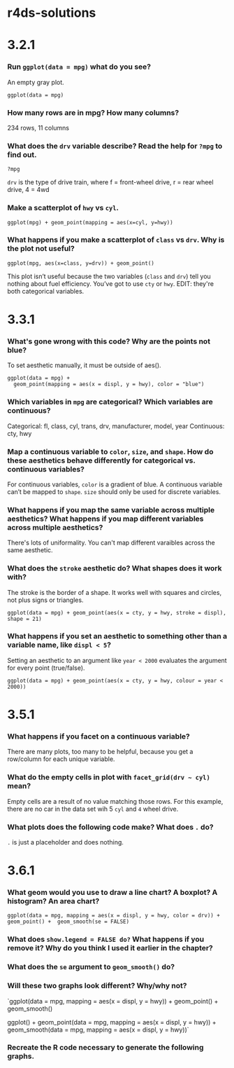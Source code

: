 # r4ds-solutions

# 3.2.1
### Run `ggplot(data = mpg)` what do you see?
An empty gray plot. 
```{r}
ggplot(data = mpg)
```

### How many rows are in mpg? How many columns?
234 rows, 11 columns

### What does the `drv` variable describe?  Read the help for `?mpg` to find out.
```{r}
?mpg
```
`drv` is the type of drive train, where f = front-wheel drive, r = rear wheel drive, 4 = 4wd

### Make a scatterplot of `hwy` vs `cyl`.
```{r}
ggplot(mpg) + geom_point(mapping = aes(x=cyl, y=hwy))
```

### What happens if you make a scatterplot of `class` vs `drv`. Why is the plot not useful?
```{r}
ggplot(mpg, aes(x=class, y=drv)) + geom_point()
```
This plot isn’t useful because the two variables (`class` and `drv`) tell you nothing about fuel efficiency. You’ve got to use `cty` or `hwy`. EDIT: they're both categorical variables.  

# 3.3.1
### What's gone wrong with this code? Why are the points not blue?
To set aesthetic manually, it must be outside of aes(). 
```{r}
ggplot(data = mpg) + 
  geom_point(mapping = aes(x = displ, y = hwy), color = "blue")
```

### Which variables in `mpg` are categorical? Which variables are continuous? 
Categorical: fl, class, cyl, trans, drv, manufacturer, model, year
Continuous: cty, hwy

### Map a continuous variable to `color`, `size`, and `shape`. How do these aesthetics behave differently for categorical vs. continuous variables? 
For continuous variables, `color` is a gradient of blue. A continuous variable can’t be mapped to `shape`. `size` should only be used for discrete variables. 

### What happens if you map the same variable across multiple aesthetics? What happens if you map different variables across multiple aesthetics?
There's lots of uniformality. You can't map different varaibles across the same aesthetic. 

### What does the `stroke` aesthetic do? What shapes does it work with?
The stroke is the border of a shape. It works well with squares and circles, not plus signs or triangles. 
```{r}
ggplot(data = mpg) + geom_point(aes(x = cty, y = hwy, stroke = displ), shape = 21)
```

### What happens if you set an aesthetic to something other than a variable name, like `displ < 5`?
Setting an aesthetic to an argument like `year < 2000` evaluates the argument for every point (true/false). 
```{r}
ggplot(data = mpg) + geom_point(aes(x = cty, y = hwy, colour = year < 2000))
```

# 3.5.1
### What happens if you facet on a continuous variable?
There are many plots, too many to be helpful, because you get a row/column for each unique variable.

### What do the empty cells in plot with `facet_grid(drv ~ cyl)` mean?
Empty cells are a result of no value matching those rows. For this example, there are no car in the data set wih 5 `cyl` and `4` wheel drive.

### What plots does the following code make? What does `.` do?
`.` is just a placeholder and does nothing. 

# 3.6.1
### What geom would you use to draw a line chart? A boxplot? A histogram? An area chart?
`ggplot(data = mpg, mapping = aes(x = displ, y = hwy, color = drv)) + 
  geom_point() + 
  geom_smooth(se = FALSE)`

### What does `show.legend = FALSE do?` What happens if you remove it? Why do you think I used it earlier in the chapter?

### What does the `se` argument to `geom_smooth()` do?

### Will these two graphs look different? Why/why not?
`ggplot(data = mpg, mapping = aes(x = displ, y = hwy)) + 
  geom_point() + 
  geom_smooth()

ggplot() + 
  geom_point(data = mpg, mapping = aes(x = displ, y = hwy)) + 
  geom_smooth(data = mpg, mapping = aes(x = displ, y = hwy))`
 
### Recreate the R code necessary to generate the following graphs.
